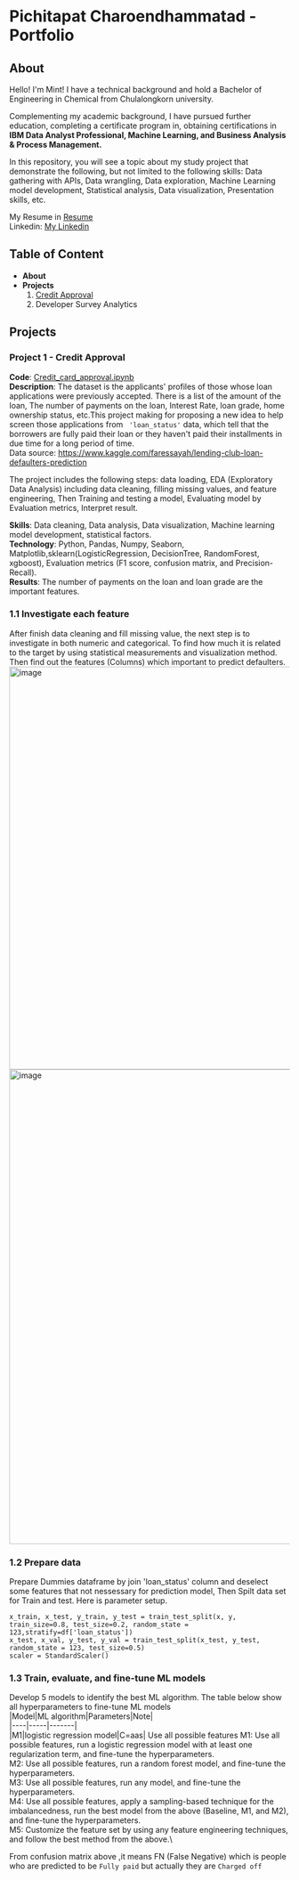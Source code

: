 # Pichitapat Charoendhammatad - Portfolio
## About
Hello!  I'm Mint! I have a technical background and hold a Bachelor of Engineering in Chemical from Chulalongkorn university.

Complementing my academic background, I have pursued further education, completing a certificate program in, obtaining certifications in **IBM Data Analyst Professional, Machine Learning, and Business Analysis & Process Management.**

In this repository, you will see a topic about my study project that demonstrate the following, but not limited to the following skills: 
Data gathering with APIs, Data wrangling, Data exploration, Machine Learning model development, Statistical analysis, Data visualization, Presentation skills, etc.

My Resume in [Resume](Pichitapat_Resume.pdf) \
Linkedin: [My Linkedin](www.linkedin.com/in/pichitapat-charoendhammatad-9b2949296)
## Table of Content
* **About**
* **Projects**
  1. [Credit Approval](#Project-1---Credit-Approval)
  2. Developer Survey Analytics
## Projects
### Project 1 - Credit Approval 
**Code**: [Credit_card_approval.ipynb](Credit_card_approval.ipynb) \
**Description**: The dataset is the applicants' profiles of those whose loan applications were previously accepted. There is a list of the amount of the loan, The number of payments on the loan, Interest Rate, loan grade, home ownership status, etc.This project making for proposing a new idea to help screen those applications from ` 'loan_status'`  data, which tell that the borrowers are fully paid their loan or they haven't paid their installments in due time for a long period of time.\
Data source: https://www.kaggle.com/faressayah/lending-club-loan-defaulters-prediction

The project includes the following steps: data loading, EDA (Exploratory Data Analysis) including data cleaning, filling missing values, and feature engineering, Then 
Training and testing a model, Evaluating model by Evaluation metrics, Interpret result.

**Skills**: Data cleaning, Data analysis, Data visualization, Machine learning model development, statistical factors.\
**Technology**: Python, Pandas, Numpy, Seaborn, Matplotlib,sklearn(LogisticRegression, DecisionTree, RandomForest, xgboost), Evaluation metrics (F1 score, confusion matrix, and Precision-Recall).\
**Results**: The number of payments on the loan and loan grade are the important features.

### 1.1 Investigate each feature
After finish data cleaning and fill missing value, the next step is to  investigate in both numeric and categorical. To find how much it is related to the target by using statistical measurements and visualization method. Then find out the features (Columns) which important to predict defaulters.
<img width="724" alt="image" src="https://github.com/pichitapat/Portfolio/assets/150525402/7c0b6959-9567-4634-98a0-ccfda9281427">
<img width="853" alt="image" src="https://github.com/pichitapat/Portfolio/assets/150525402/6bf519ac-c1ca-4f69-8ee3-46541eb7695a">
### 1.2 Prepare data
Prepare Dummies dataframe by join 'loan_status' column and deselect some features that not nessessary for prediction model, Then Spilt data set for Train and test. Here is parameter setup.
 ```
x_train, x_test, y_train, y_test = train_test_split(x, y, train_size=0.8, test_size=0.2, random_state = 123,stratify=df['loan_status'])
x_test, x_val, y_test, y_val = train_test_split(x_test, y_test, random_state = 123, test_size=0.5)
scaler = StandardScaler()
 ```
### 1.3 Train, evaluate, and fine-tune ML models
Develop 5 models to identify the best ML algorithm. The table below show all hyperparameters to fine-tune ML models \
|Model|ML algorithm|Parameters|Note|     
|----|-----|-------|    
|M1|logistic regression model|C=aas| Use all possible features
M1: Use all possible features, run a logistic regression model with at least one regularization term, and fine-tune the hyperparameters.\
M2: Use all possible features, run a random forest model, and fine-tune the hyperparameters.\
M3: Use all possible features, run any model, and fine-tune the hyperparameters.\
M4: Use all possible features, apply a sampling-based technique for the imbalancedness, run the best model from the above (Baseline, M1, and M2), and fine-tune the hyperparameters.\
M5: Customize the feature set by using any feature engineering techniques, and follow the best method from the above.\


From confusion matrix above ,it means FN (False Negative) which is people who are predicted to be `Fully paid` but actually they are `Charged off` 
